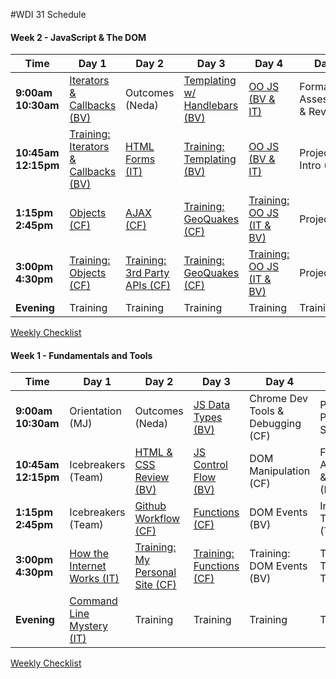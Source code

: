 #WDI 31 Schedule

#### Week 2 - JavaScript & The DOM

 Time | Day 1 |  Day 2 | Day 3| Day 4 | Day 5|
----- | ----- | ------ | ---- | ----- | ---- |
 **9:00am <br> 10:30am** | [Iterators & Callbacks (BV) ][1A] |  Outcomes (Neda) | [Templating w/ Handlebars (BV)][3A] | [OO JS (BV & IT)][4A] | Formative Assessment & Review
 **10:45am <br> 12:15pm** | [Training: Iterators & Callbacks (BV) ][1B] | [HTML Forms (IT)][2B] | [Training: Templating (BV)][3B] | [OO JS (BV & IT)][4B] | Project 0 Intro (BV) 
 **1:15pm <br> 2:45pm** | [Objects (CF)][1C] |  [AJAX (CF)][2C] | [Training: GeoQuakes (CF) ][3C] | [Training: OO JS (IT & BV)][4C] | Project 0
**3:00pm <br> 4:30pm** | [Training: Objects (CF)][1D] | [Training: 3rd Party APIs (CF)][2D] | [Training: GeoQuakes (CF)][3D] | [Training: OO JS (IT & BV) ][4D] | Project 0     
**Evening** | Training | Training | Training  | Training | Training


[1A]: # "..."
[1B]: # "..."
[1C]: # "..."
[1D]: # "..."
[1E]: # "..."

[2A]: # "..."
[2B]: # "..."
[2C]: # "..."
[2D]: # "..."

[3A]: # "..."
[3B]: # "..."
[3C]: # "..."
[3D]: # "..."

[4A]: # "..."
[4B]: # "..."
[4C]: # "..."
[4D]: # "..."

[5A]: # "..."
[5B]: # "..."
[5C]: # "..."
[5D]: # "..."

[Weekly Checklist](#)


#### Week 1 - Fundamentals and Tools

 Time | Day 1 |  Day 2 | Day 3| Day 4 | Day 5|
----- | ----- | ------ | ---- | ----- | ---- |
 **9:00am <br> 10:30am** | Orientation (MJ) |  Outcomes (Neda) | [JS Data Types (BV)][3A] | Chrome Dev Tools & Debugging (CF) | Personal Projects Show & Tell
 **10:45am <br> 12:15pm** | Icebreakers (Team) | [HTML & CSS Review (BV)][2B] | [JS Control Flow (BV)][3B] | DOM Manipulation (CF) | Formative Assessment & Review (IT)
 **1:15pm <br> 2:45pm** | Icebreakers (Team) |  [Github Workflow (CF)][2C] | [Functions (CF)][3C] | DOM Events (BV) | Intro Tic Tac Toe (Team)
**3:00pm <br> 4:30pm** | [How the Internet Works (IT)][1D] | [Training: My Personal Site (CF)][2D] | [Training: Functions (CF)][3D] | Training: DOM Events (BV) | Training: Tic-Tac-Toe (Team)       
**Evening** | [Command Line Mystery (IT)][1E] | Training | Training  | Training | Training


[1A]: # "..."
[1B]: # "..."
[1C]: # "..."
[1D]: https://github.com/sf-wdi-31/how-the-internet-works "How the Internet Works"
[1E]: https://github.com/sf-wdi-31/clmystery "Command Line Mystery"

[2A]: # "..."
[2B]: https://github.com/sf-wdi-31/html-css-review "..."
[2C]: https://github.com/sf-wdi-31/git-github "..."
[2D]: https://github.com/sf-wdi-31/personal-portfolio "..."

[3A]: https://github.com/sf-wdi-31/js-data-types "..."
[3B]: https://github.com/sf-wdi-31/js-control-flow "..."
[3C]: https://github.com/sf-wdi-31/js-functions "..."
[3D]: https://github.com/sf-wdi-31/functions-training "..."

[4A]: # "..."
[4B]: # "..."
[4C]: # "..."
[4D]: # "..."

[5A]: # "..."
[5B]: # "..."
[5C]: # "..."
[5D]: # "..."

[Weekly Checklist](https://gist.github.com/iliastsangaris/06075d30e594630c95ee2b46ea35ec13)
